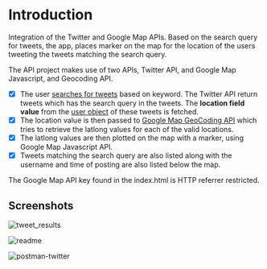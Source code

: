 # Introduction
Integration of the Twitter and Google Map APIs. Based on the search query for tweets, the app, places marker on the map for the location of the users tweeting the tweets matching the search query.

The API project makes use of two APIs, Twitter API, and Google Map Javascript, and Geocoding API. 
- [x] The user [searches for tweets](https://developer.twitter.com/en/docs/twitter-api/tweets/search/introduction) based on keyword. The Twitter API return tweets which has the search query in the tweets. The **location field value** from the [user object](https://developer.twitter.com/en/docs/twitter-api/data-dictionary/object-model/user) of these tweets is fetched.
- [x] The location value is then passed to [Google Map GeoCoding API](https://developers.google.com/maps/documentation/geocoding/start) which tries to retrieve the latlong values for each of the valid locations.
- [x] The latlong values are then plotted on the map with a marker, using Google Map Javascript API.
- [x] Tweets matching the search query are also listed along with the username and time of posting are also listed below the map.

The Google Map API key found in the index.html is HTTP referrer restricted.

## Screenshots

![tweet_results](https://user-images.githubusercontent.com/58306478/119267608-64d7a800-bbbd-11eb-8737-a25ee93032d8.png)

![readme](https://user-images.githubusercontent.com/58306478/119267778-03640900-bbbe-11eb-898e-bfdd990a1664.png)

![postman-twitter](https://user-images.githubusercontent.com/58306478/119267612-66a16b80-bbbd-11eb-93f6-2134ceee7193.png)
